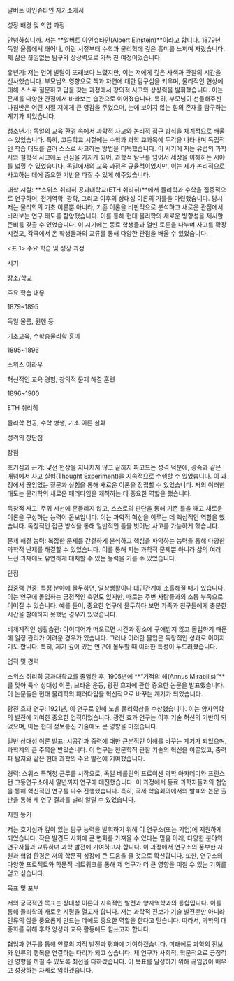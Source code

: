 알버트 아인슈타인 자기소개서

성장 배경 및 학업 과정

안녕하십니까. 저는 **알버트 아인슈타인(Albert Einstein)**이라고 합니다. 1879년 독일 울름에서 태어나, 어린 시절부터 수학과 물리학에 깊은 흥미를 느끼며 자랐습니다. 제 삶은 끊임없는 탐구와 상상력으로 가득 찬 여정이었습니다.

유년기: 저는 언어 발달이 또래보다 느렸지만, 이는 저에게 깊은 사색과 관찰의 시간을 선사했습니다. 부모님의 영향으로 책과 자연에 대한 탐구심을 키우며, 물리적인 현상에 대해 스스로 질문하고 답을 찾는 과정에서 창의적 사고와 상상력을 발휘했습니다. 이는 문제를 다양한 관점에서 바라보는 습관으로 이어졌습니다. 특히, 부모님이 선물해주신 나침반은 어린 시절 저에게 큰 영감을 주었으며, 눈에 보이지 않는 힘의 존재를 탐구하는 계기가 되었습니다.

청소년기: 독일의 교육 환경 속에서 과학적 사고와 논리적 접근 방식을 체계적으로 배울 수 있었습니다. 특히, 고등학교 시절에는 수학과 과학 교과목에 두각을 나타내며 독립적인 학습 태도를 길러 스스로 사고하는 방법을 터득했습니다. 이 시기에 저는 유럽의 과학사와 철학적 사고에도 관심을 가지게 되어, 과학적 탐구를 넘어서 세상을 이해하는 시야를 넓힐 수 있었습니다. 독일에서의 교육 과정은 규율적이었지만, 이는 제가 논리적으로 사고하는 데에 중요한 기반을 다질 수 있게 해주었습니다.

대학 시절: **스위스 취리히 공과대학교(ETH 취리히)**에서 물리학과 수학을 집중적으로 연구하며, 전기역학, 광학, 그리고 이후의 상대성 이론의 기틀을 마련했습니다. 당시 저는 물리학의 기초 이론뿐 아니라, 기존 이론을 비판적으로 분석하고 새로운 관점에서 바라보는 연구 태도를 함양했습니다. 이를 통해 현대 물리학의 새로운 방향성을 제시할 준비를 갖출 수 있었습니다. 이 시기에는 동료 학생들과 열띤 토론을 나누며 사고를 확장시켰고, 각국에서 온 학생들과의 교류를 통해 다양한 관점을 배울 수 있었습니다.

<표 1> 주요 학습 및 성장 과정

시기

장소/학교

주요 학습 내용

1879~1895

독일 울름, 뮌헨 등

기초교육, 수학숭물리학 흥미

1895~1896

스위스 아라우

혁신적인 교육 경험, 창의적 문제 해결 훈련

1896~1900

ETH 취리히

물리학 전공, 수학 병행, 기초 이론 심화

성격의 장단점

장점

호기심과 끈기: 낯선 현상을 지나치지 않고 끝까지 파고드는 성격 덕분에, 광속과 같은 개념에서 사고 실험(Thought Experiment)을 지속적으로 수행할 수 있었습니다. 이 과정에서 끊임없는 질문과 실험을 통해 새로운 이론을 정립할 수 있었습니다. 저의 이러한 태도는 물리학의 새로운 패러다임을 개척하는 데 중요한 역할을 했습니다.

독창적 사고: 주위 시선에 흔들리지 않고, 스스로의 판단을 통해 기존 틀을 깨고 새로운 이론을 구상하는 능력이 돋보입니다. 이는 과학적 혁신을 이루는 데 핵심적인 역할을 했습니다. 독창적인 접근 방식을 통해 일반적인 틀을 벗어난 사고를 가능하게 했습니다.

문제 해결 능력: 복잡한 문제를 간결하게 분석하고 핵심을 파악하는 능력을 통해 다양한 과학적 난제를 해결할 수 있었습니다. 이를 통해 저는 과학적 문제뿐 아니라 삶의 여러 도전 과제에도 유연하게 대처할 수 있는 능력을 기를 수 있었습니다.

단점

집중력 편중: 특정 분야에 몰두하면, 일상생활이나 대인관계에 소홀해질 때가 있습니다. 이는 연구에 몰입하는 긍정적인 측면도 있지만, 때로는 주변 사람들과의 소통 부족으로 이어질 수 있습니다. 예를 들어, 중요한 연구에 몰두하다 보면 가족과 친구들에게 충분한 시간을 할애하지 못했던 경우가 있었습니다.

비체계적인 생활습관: 아이디어가 떠오르면 시간과 장소에 구애받지 않고 몰입하기 때문에 일정 관리가 어려운 경우가 있습니다. 그러나 이러한 몰입은 독창적인 성과로 이어지기도 합니다. 특히, 제가 깊이 있는 연구에 몰두할 때 이러한 특성이 두드러졌습니다.

업적 및 경력

스위스 취리히 공과대학교를 졸업한 후, 1905년에 **“기적의 해(Annus Mirabilis)”**를 맞아 특수 상대성 이론, 브라운 운동, 광전 효과에 관한 중요한 논문을 발표했습니다. 이 논문들은 현대 물리학의 패러다임을 혁신적으로 바꾸는 계기가 되었습니다.

광전 효과 연구: 1921년, 이 연구로 인해 노벨 물리학상을 수상했습니다. 이는 양자역학의 발전에 기여한 중요한 업적이었습니다. 광전 효과 연구는 이후 기술 혁신의 기반이 되었으며, 이는 현대 정보통신 기술에도 큰 영향을 미쳤습니다.

일반 상대성 이론 발표: 시공간과 중력에 대한 근본적인 이해를 바꾸는 계기가 되었으며, 과학계의 큰 주목을 받았습니다. 이 연구는 천문학적 관찰 기술의 혁신을 이끌었고, 중력파 탐지와 같은 현대 과학의 주요 발전에 기여했습니다.

경력: 스위스 특허청 근무를 시작으로, 독일 베를린의 프로이센 과학 아카데미와 프린스턴 고등연구소에서 말년까지 연구에 매진했습니다. 이 과정에서 동료 과학자들과의 협업을 통해 혁신적인 연구를 다수 진행했습니다. 특히, 국제 학술회의에서의 발표와 논문 출판을 통해 제 연구 결과를 널리 알릴 수 있었습니다.

지원 동기

저는 호기심과 깊이 있는 탐구 능력을 발휘하기 위해 이 연구소(또는 기업)에 지원하게 되었습니다. 작은 발견도 사회에 큰 변화를 가져올 수 있다는 믿음 아래, 다양한 분야의 연구자들과 교류하며 과학 발전에 기여하고자 합니다. 이 과정에서 연구소의 풍부한 자원과 협업 환경은 저의 학문적 성장에 큰 도움을 줄 것으로 확신합니다. 또한, 연구소의 다양한 프로젝트와 학문적 네트워크를 통해 제 연구가 더 큰 영향을 미칠 수 있는 기회를 얻고 싶습니다.

목표 및 포부

저의 궁극적인 목표는 상대성 이론의 지속적인 발전과 양자역학과의 통합입니다. 이를 통해 물리학의 새로운 지평을 열고자 합니다. 저는 과학적 진보가 기술 발전뿐만 아니라 인류의 삶을 풍요롭게 만드는 데에도 중요한 역할을 한다고 믿습니다. 따라서, 과학의 대중화를 위해 후학 양성과 교육 활동에도 힘쓰고자 합니다.

협업과 연구를 통해 인류의 지적 발전과 평화에 기여하겠습니다. 미래에도 과학의 진보와 인류의 행복을 연결하는 다리가 되고 싶습니다. 제 연구가 사회적, 학문적으로 긍정적인 영향을 끼칠 수 있도록 최선을 다하겠습니다. 이 목표를 달성하기 위해 끊임없이 배우고 성장하는 자세로 임하겠습니다.

